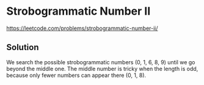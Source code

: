 # Strobogrammatic Number II

https://leetcode.com/problems/strobogrammatic-number-ii/

## Solution

We search the possible strobogrammatic numbers (0, 1, 6, 8, 9) until we go beyond the middle one. The middle number is
tricky when the length is odd, because only fewer numbers can appear there (0, 1, 8).
